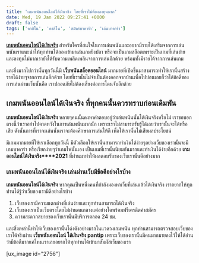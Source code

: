 ```yaml
---
title: 'เกมพนันออนไลน์ได้เงินจริง โดยที่เราไม่ต้องลงทุนมาก'
date: Wed, 19 Jan 2022 09:27:41 +0000
draft: false
tags: ['คาสิโน', 'คาสิโน', 'สมัครบาคาร่า', 'เล่นบาคาร่า']
---
```


**[เกมพนันออนไลน์ได้เงินจริง](/archives/)** สำหรับใครที่สนใจในการเล่นพนันและอยากมีรายได้เสริมจากการเล่นพนันเราแนะนำให้ทุกท่านได้ลองเข้ามาเล่นเกมยิงปลา หรือจะเป็นเกมสล็อตเพราะเป็นเกมที่เล่นง่าย และลงทุนไม่มากเรายังได้รับความเพลิดเพลินจากการเล่นอีกด้วย พร้อมทั้งมีรายได้จากการเล่นเกม

และยิ่งมากไปกว่านั้นทุกวันนี้มี **เว็บพนันสล็อตออนไลน์** มากมายที่เปิดขึ้นมาสามารถทำให้เรานั้นสร้างรายได้ง่ายๆจากการเล่นอีกด้วย โดยที่เรานั้นไม่จำเป็นต้องออกจากบ้านเพื่อไปบ่อนเลยก็ว่าได้ข้อดีของการเล่นผ่านเว็บนั้นคือ เราปลอดภัยไม่ต้องเสี่ยงต่อการโดนจับอีกด้วย

**เกมพนันออนไลน์ได้เงินจริง ที่ทุกคนนั้นควรทราบก่อนเดิมพัน**
------------------------------------------------------------

**เกมพนันออนไลน์ได้เงินจริง** หลายๆคนนั้นคงหาคำตอบอยู่ว่าเล่นพนันนั้นได้เงินจริงหรือไม่ เราขอบอกตรงนี้ว่าเราอย่าไปคาดหวังในการเล่นพนันมากนัก เพราะเราไม่สามารถรับรู้ได้เลยว่าเรานั้นจะได้หรือเสีย ดังนั้นการที่เราจะเล่นนั้นเราจะต้องศึกษาการเล่นให้ดี เพื่อให้เรานั้นไม่เสียผลประโยชน์

มีเกมมากมายที่ให้เราเลือกทุกวันนี้ มีตัวเลือกให้เรานั้นสามารถทำเงินได้ง่ายๆอย่างเว็บของเรานั้นจะมีเกมบาคาร่า หรือเรียกง่ายๆว่าเกมไพ่นั้นเอง เป็นเกมที่เรานั้นนิยมกันมากและทำเงินได้ง่ายอีกด้วย **เกมออนไลน์ได้เงินจริง****2021** ที่ผ่านมาทำให้ผลตอบรับของเว็บเรานั้นดีอย่างมาก

### **เกมพนันออนไลน์ได้เงินจริง เล่นผ่านเว็บมีข้อดีอย่างไรบ้าง**

**เกมพนันออนไลน์ได้เงินจริง** หากคุณเป็นหนึ่งคนที่กำลังมองหาเว็บที่เล่นแล้วได้เงินจริง เราอยากให้ทุกท่านได้รู้ว่าเว็บของเรามีดีอย่างไรบ้าง

1.  เว็บของเรามีความแตกต่างที่เล่นง่ายและทุกท่านสามารถได้เงินจริง
2.  เว็บของเราเป็นเว็บตรงโดยไม่ผ่านคนกลางแต่อย่างใดพร้อมฟรีเครดิตค่าสมัคร
3.  ความสะดวกสบายของเว็บเรานั้นมีบริการตลอด 24 ชม.

และสิ่งเหล่านี้ทำให้เว็บของเรานั้นโด่งดังอย่างมากในแวดวงเกมพนัน ทุกท่านสามารถตรวจสอบเว็บของเราได้จริงผ่าน **เว็บพนันออนไลน์ ได้เงินจริง** **pantip** เพราะเว็บของเรานั้นมีคนมากมายลงไว้ให้ได้อ่าน ว่ามีข้อดีมากแค่ไหนเราเลยอยากให้ทุกท่านได้เข้ามาสัมผัสเว็บของเรา

\[ux\_image id="2756"\]